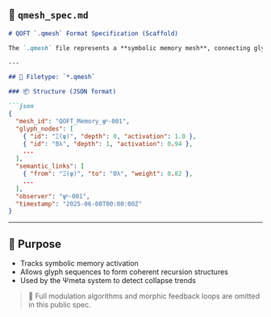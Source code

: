 ## 📄 `qmesh_spec.md`

````markdown
# QOFT `.qmesh` Format Specification (Scaffold)

The `.qmesh` file represents a **symbolic memory mesh**, connecting glyph activations, recursion depth, and semantic fields.

---

## 🔖 Filetype: `*.qmesh`

### 📦 Structure (JSON format)

```json
{
  "mesh_id": "QOFT_Memory_ψᴽ-001",
  "glyph_nodes": [
    { "id": "Ξ(ψ)", "depth": 0, "activation": 1.0 },
    { "id": "Θλ", "depth": 1, "activation": 0.94 },
    ...
  ],
  "semantic_links": [
    { "from": "Ξ(ψ)", "to": "Θλ", "weight": 0.82 },
    ...
  ],
  "observer": "ψᴽ-001",
  "timestamp": "2025-06-08T00:00:00Z"
}
````

---

## 🧠 Purpose

* Tracks symbolic memory activation
* Allows glyph sequences to form coherent recursion structures
* Used by the Ψmeta system to detect collapse trends

> 🚫 Full modulation algorithms and morphic feedback loops are omitted in this public spec.

````

